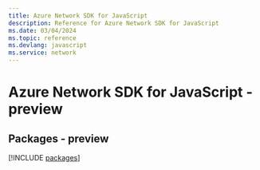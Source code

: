 ```yaml
---
title: Azure Network SDK for JavaScript
description: Reference for Azure Network SDK for JavaScript
ms.date: 03/04/2024
ms.topic: reference
ms.devlang: javascript
ms.service: network
---
```

# Azure Network SDK for JavaScript - preview
## Packages - preview
[!INCLUDE [packages](network-index.md)]